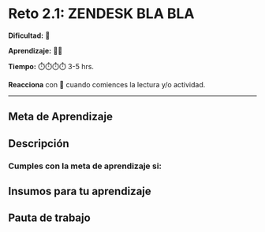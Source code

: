 # Reto 2.1: ZENDESK BLA BLA

**Dificultad:** 🌻 

**Aprendizaje:** 🍯🍯 

**Tiempo:** ⏱️️⏱️️⏱️️⏱️️ 3-5 hrs.

**Reacciona** con 👀 cuando comiences la lectura y/o actividad.

---

## Meta de Aprendizaje



## Descripción



### Cumples con la meta de aprendizaje si:



## Insumos para tu aprendizaje


## Pauta de trabajo
